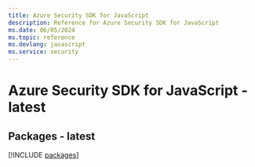 ```yaml
---
title: Azure Security SDK for JavaScript
description: Reference for Azure Security SDK for JavaScript
ms.date: 06/05/2024
ms.topic: reference
ms.devlang: javascript
ms.service: security
---
```

# Azure Security SDK for JavaScript - latest
## Packages - latest
[!INCLUDE [packages](security-index.md)]